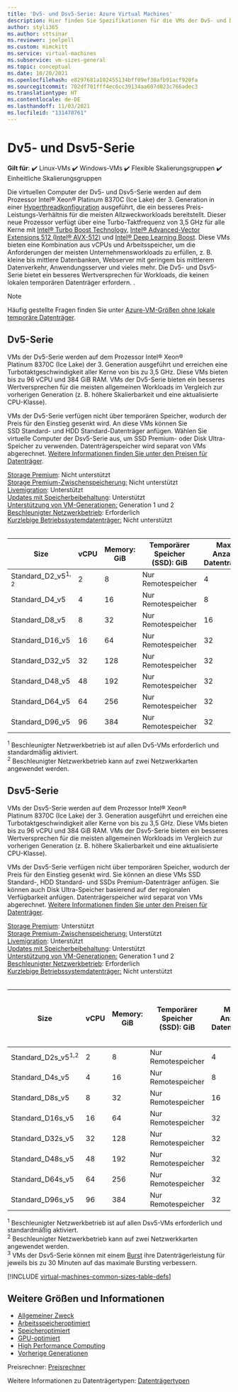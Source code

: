 ```yaml
---
title: 'Dv5- und Dsv5-Serie: Azure Virtual Machines'
description: Hier finden Sie Spezifikationen für die VMs der Dv5- und Dsv5-Serie.
author: styli365
ms.author: sttsinar
ms.reviewer: joelpell
ms.custom: mimckitt
ms.service: virtual-machines
ms.subservice: vm-sizes-general
ms.topic: conceptual
ms.date: 10/20/2021
ms.openlocfilehash: e8297681a102455134bff09ef30afb91acf920fa
ms.sourcegitcommit: 702df701fff4ec6cc39134aa607d023c766adec3
ms.translationtype: HT
ms.contentlocale: de-DE
ms.lasthandoff: 11/03/2021
ms.locfileid: "131478761"
---
```

# <a name="dv5-and-dsv5-series"></a>Dv5- und Dsv5-Serie

**Gilt für**: :heavy_check_mark: Linux-VMs :heavy_check_mark: Windows-VMs :heavy_check_mark: Flexible Skalierungsgruppen :heavy_check_mark: Einheitliche Skalierungsgruppen

Die virtuellen Computer der Dv5- und Dsv5-Serie werden auf dem Prozessor Intel&reg; Xeon&reg; Platinum 8370C (Ice Lake) der 3. Generation in einer [Hyperthreadkonfiguration](https://www.intel.com/content/www/us/en/architecture-and-technology/hyper-threading/hyper-threading-technology.html) ausgeführt, die ein besseres Preis-Leistungs-Verhältnis für die meisten Allzweckworkloads bereitstellt. Dieser neue Prozessor verfügt über eine Turbo-Taktfrequenz von 3,5 GHz für alle Kerne mit [Intel&reg; Turbo Boost Technology](https://www.intel.com/content/www/us/en/architecture-and-technology/turbo-boost/turbo-boost-technology.html), [Intel&reg; Advanced-Vector Extensions 512 (Intel&reg; AVX-512)](https://www.intel.com/content/www/us/en/architecture-and-technology/avx-512-overview.html) und [Intel&reg; Deep Learning Boost](https://software.intel.com/content/www/us/en/develop/topics/ai/deep-learning-boost.html). Diese VMs bieten eine Kombination aus vCPUs und Arbeitsspeicher, um die Anforderungen der meisten Unternehmensworkloads zu erfüllen, z. B. kleine bis mittlere Datenbanken, Webserver mit geringem bis mittlerem Datenverkehr, Anwendungsserver und vieles mehr. Die Dv5- und Dsv5-Serie bietet ein besseres Wertversprechen für Workloads, die keinen lokalen temporären Datenträger erfordern. .

> [!NOTE]
> Häufig gestellte Fragen finden Sie unter [Azure-VM-Größen ohne lokale temporäre Datenträger](azure-vms-no-temp-disk.yml).
## <a name="dv5-series"></a>Dv5-Serie

VMs der Dv5-Serie werden auf dem Prozessor Intel® Xeon® Platinum 8370C (Ice Lake) der 3. Generation ausgeführt und erreichen eine Turbotaktgeschwindigkeit aller Kerne von bis zu 3,5 GHz.  Diese VMs bieten bis zu 96 vCPU und 384 GiB RAM.  VMs der Dv5-Serie bieten ein besseres Wertversprechen für die meisten allgemeinen Workloads im Vergleich zur vorherigen Generation (z. B. höhere Skalierbarkeit und eine aktualisierte CPU-Klasse).

VMs der Dv5-Serie verfügen nicht über temporären Speicher, wodurch der Preis für den Einstieg gesenkt wird.  An diese VMs können Sie SSD Standard- und HDD Standard-Datenträger anfügen. Wählen Sie virtuelle Computer der Dsv5-Serie aus, um SSD Premium- oder Disk Ultra-Speicher zu verwenden. Datenträgerspeicher wird separat von VMs abgerechnet. [Weitere Informationen finden Sie unter den Preisen für Datenträger](https://azure.microsoft.com/pricing/details/managed-disks/).

[Storage Premium](premium-storage-performance.md): Nicht unterstützt<br>
[Storage Premium-Zwischenspeicherung:](premium-storage-performance.md) Nicht unterstützt<br>
[Livemigration](maintenance-and-updates.md): Unterstützt<br>
[Updates mit Speicherbeibehaltung](maintenance-and-updates.md): Unterstützt<br>
[Unterstützung von VM-Generationen:](generation-2.md) Generation 1 und 2<br>
[Beschleunigter Netzwerkbetrieb](../virtual-network/create-vm-accelerated-networking-cli.md): Erforderlich <br>
[Kurzlebige Betriebssystemdatenträger:](ephemeral-os-disks.md) Nicht unterstützt <br>
<br>

| Size | vCPU | Memory: GiB | Temporärer Speicher (SSD): GiB | Max. Anzahl Datenträger | Maximale Anzahl NICs|Max. Netzwerkbandbreite (MBit/s) |
|---|---|---|---|---|---|---|
| Standard_D2_v5<sup>1, 2</sup> | 2  | 8   | Nur Remotespeicher | 4  | 2 | 12500 |
| Standard_D4_v5                | 4  | 16  | Nur Remotespeicher | 8  | 2 | 12500 |
| Standard_D8_v5                | 8  | 32  | Nur Remotespeicher | 16 | 4 | 12500 |
| Standard_D16_v5               | 16 | 64  | Nur Remotespeicher | 32 | 8 | 12500 |
| Standard_D32_v5               | 32 | 128 | Nur Remotespeicher | 32 | 8 | 16000 |
| Standard_D48_v5               | 48 | 192 | Nur Remotespeicher | 32 | 8 | 24.000 |
| Standard_D64_v5               | 64 | 256 | Nur Remotespeicher | 32 | 8 | 30.000 |
| Standard_D96_v5               | 96 | 384 | Nur Remotespeicher | 32 | 8 | 35000 |

<sup>1</sup> Beschleunigter Netzwerkbetrieb ist auf allen Dv5-VMs erforderlich und standardmäßig aktiviert.<br>
<sup>2</sup> Beschleunigter Netzwerkbetrieb kann auf zwei Netzwerkkarten angewendet werden.

## <a name="dsv5-series"></a>Dsv5-Serie

VMs der Dsv5-Serie werden auf dem Prozessor Intel® Xeon® Platinum 8370C (Ice Lake) der 3. Generation ausgeführt und erreichen eine Turbotaktgeschwindigkeit aller Kerne von bis zu 3,5 GHz.  Diese VMs bieten bis zu 96 vCPU und 384 GiB RAM.  VMs der Dsv5-Serie bieten ein besseres Wertversprechen für die meisten allgemeinen Workloads im Vergleich zur vorherigen Generation (z. B. höhere Skalierbarkeit und eine aktualisierte CPU-Klasse).

VMs der Dsv5-Serie verfügen nicht über temporären Speicher, wodurch der Preis für den Einstieg gesenkt wird.  Sie können an diese VMs SSD Standard-, HDD Standard- und SSDs Premium-Datenträger anfügen. Sie können auch Disk Ultra-Speicher basierend auf der regionalen Verfügbarkeit anfügen. Datenträgerspeicher wird separat von VMs abgerechnet. [Weitere Informationen finden Sie unter den Preisen für Datenträger](https://azure.microsoft.com/pricing/details/managed-disks/).

[Storage Premium](premium-storage-performance.md): Unterstützt<br>
[Storage Premium-Zwischenspeicherung:](premium-storage-performance.md) Unterstützt<br>
[Livemigration](maintenance-and-updates.md): Unterstützt<br>
[Updates mit Speicherbeibehaltung](maintenance-and-updates.md): Unterstützt<br>
[Unterstützung von VM-Generationen:](generation-2.md) Generation 1 und 2<br>
[Beschleunigter Netzwerkbetrieb](../virtual-network/create-vm-accelerated-networking-cli.md): Erforderlich <br>
[Kurzlebige Betriebssystemdatenträger:](ephemeral-os-disks.md) Nicht unterstützt <br>
<br>

| Size | vCPU | Memory: GiB | Temporärer Speicher (SSD): GiB | Max. Anzahl Datenträger | Maximaler Durchsatz des Datenträgers ohne Cache: IOPS/MBit/s | Maximaler Burst-Datenträgerdurchsatz ohne Cache: (IOPS/MB/s)<sup>3</sup> | Maximale Anzahl NICs | Max. Netzwerkbandbreite (MBit/s) |
|---|---|---|---|---|---|---|---|---|
| Standard_D2s_v5<sup>1,2</sup> | 2  | 8   | Nur Remotespeicher | 4  | 3\.750/85    | 100.00/1.200 | 2 | 12500 |
| Standard_D4s_v5               | 4  | 16  | Nur Remotespeicher | 8  | 6\.400/145   | 20.000/1.200 | 2 | 12500 |
| Standard_D8s_v5               | 8  | 32  | Nur Remotespeicher | 16 | 12.800/290  | 20.000/1.200 | 4 | 12500 |
| Standard_D16s_v5              | 16 | 64  | Nur Remotespeicher | 32 | 25.600/600  | 40.000/1.200 | 8 | 12500 |
| Standard_D32s_v5              | 32 | 128 | Nur Remotespeicher | 32 | 51.200/865  | 80.000/2.000 | 8 | 16000 |
| Standard_D48s_v5              | 48 | 192 | Nur Remotespeicher | 32 | 76.800/1.315 | 80.000/3.000 | 8 | 24.000 |
| Standard_D64s_v5              | 64 | 256 | Nur Remotespeicher | 32 | 80.000/1.735 | 80.000/3.000 | 8 | 30.000 |
| Standard_D96s_v5              | 96 | 384 | Nur Remotespeicher | 32 | 80.000/2.600 | 80.000/4.000 | 8 | 35000 |

<sup>1</sup> Beschleunigter Netzwerkbetrieb ist auf allen Dsv5-VMs erforderlich und standardmäßig aktiviert.<br>
<sup>2</sup> Beschleunigter Netzwerkbetrieb kann auf zwei Netzwerkkarten angewendet werden.<br>
<sup>3</sup> VMs der Dsv5-Serie können mit einem [Burst](disk-bursting.md) ihre Datenträgerleistung für jeweils bis zu 30 Minuten auf das maximale Bursting verbessern.

[!INCLUDE [virtual-machines-common-sizes-table-defs](../../includes/virtual-machines-common-sizes-table-defs.md)]

## <a name="other-sizes-and-information"></a>Weitere Größen und Informationen

- [Allgemeiner Zweck](sizes-general.md)
- [Arbeitsspeicheroptimiert](sizes-memory.md)
- [Speicheroptimiert](sizes-storage.md)
- [GPU-optimiert](sizes-gpu.md)
- [High Performance Computing](sizes-hpc.md)
- [Vorherige Generationen](sizes-previous-gen.md)

Preisrechner: [Preisrechner](https://azure.microsoft.com/pricing/calculator/)

Weitere Informationen zu Datenträgertypen: [Datenträgertypen](./disks-types.md#ultra-disks)
